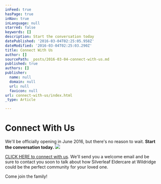 ```yaml
---
inFeed: true
hasPage: true
inNav: true
inLanguage: null
starred: false
keywords: []
description: Start the conversation today
datePublished: '2016-03-04T02:25:05.958Z'
dateModified: '2016-03-04T02:25:03.290Z'
title: Connect With Us
author: []
sourcePath: _posts/2016-03-04-connect-with-us.md
published: true
authors: []
publisher:
  name: null
  domain: null
  url: null
  favicon: null
url: connect-with-us/index.html
_type: Article

---
```

# Connect With Us

We'll be officially opening in June 2016, but there's no reason to wait. **Start the conversation today.**
![](https://s3-us-west-2.amazonaws.com/the-grid-img/p/81ef3b7001a2522454b11f2ef3c8db163a58df09.png)

[CLICK HERE to connect with us][0]. We'll send you a welcome email and be sure to contact you soon to talk about how Silverleaf Eldercare at Wildridge could be the perfect community for your loved one. 

Come join the family!

[0]: http://digital-tales.leadpages.co/50criticalquestionsdpap